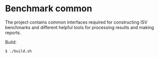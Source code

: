 # Benchmark common

The project contains common interfaces required for constructing ISV benchmarks and different helpful tools for processing results and making reports.


Build:

```
$ ./build.sh
```
